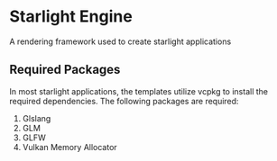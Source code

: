 # Starlight Engine

A rendering framework used to create starlight applications

## Required Packages

In most starlight applications, the templates utilize vcpkg to install the required dependencies.
The following packages are required:

1. Glslang
2. GLM
3. GLFW
4. Vulkan Memory Allocator
